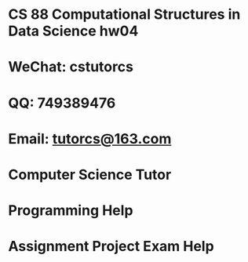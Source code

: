 # CS 88 Computational Structures in Data Science hw04
# WeChat: cstutorcs

# QQ: 749389476

# Email: tutorcs@163.com

# Computer Science Tutor

# Programming Help

# Assignment Project Exam Help

